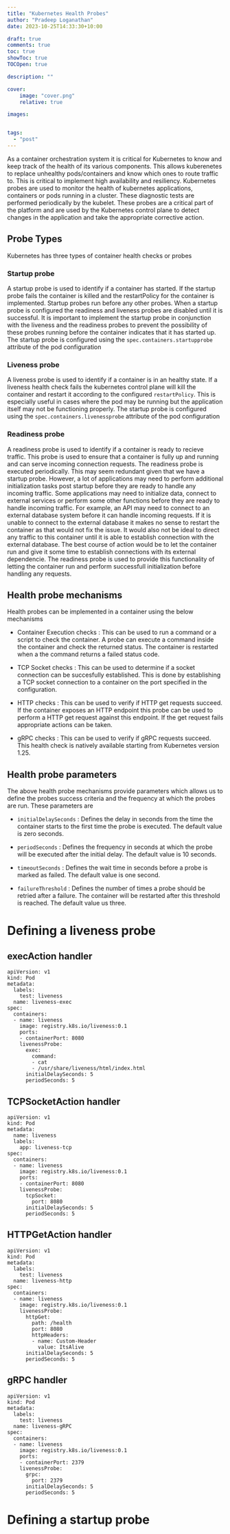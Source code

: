 ```yaml
---
title: "Kubernetes Health Probes"
author: "Pradeep Loganathan"
date: 2023-10-25T14:33:30+10:00

draft: true
comments: true
toc: true
showToc: true
TOCOpen: true

description: ""

cover:
    image: "cover.png"
    relative: true

images:


tags:
  - "post"
---
```


As a container orchestration system it is critical for Kubernetes to know and keep track of the health of its various components. This allows kuberenetes to replace unhealthy pods/containers and know which ones to route traffic to. This is critical to implement high availability and resiliency. Kubernetes probes are used to monitor the health of kubernetes applications, containers or pods running in a cluster. These diagnostic tests are performed periodically by the kubelet. These probes are a critical part of the platform and are used by the Kubernetes control plane to detect changes in the application and take the appropriate corrective action. 

## Probe Types

Kubernetes has three types of container health checks or probes

### Startup probe

A startup probe is used to identify if a container has started. If the startup probe fails the container is killed and the restartPolicy for the container is implemented. Startup probes run before any other probes. When a startup probe is configured the readiness and liveness probes are disabled until it is successful.  It is important to implement the startup probe in conjunction with the liveness and the readiness probes to prevent the possibility of these probes running before the container indicates that it has started up. The startup probe is configured using the ```spec.containers.startupprobe``` attribute of the pod configuration

### Liveness probe

A liveness probe is used to identify if a container is in an healthy state. If a liveness health check fails the kubernetes control plane will kill the container and restart it according to the configured ```restartPolicy```.  This is especially useful in cases where the pod may be running but the application itself may not be functioning properly. The startup probe is configured using the ```spec.containers.livenessprobe``` attribute of the pod configuration

### Readiness probe

A readiness probe is used to identify if a container is ready to recieve traffic. This probe is used to ensure that a container is fully up and running and can serve incoming connection requests. The readiness probe is executed periodically. This may seem redundant given that we have a startup probe. However, a lot of applications may need to perform additional initialization tasks post startup before they are ready to handle any incoming traffic. Some applications may need to initialize data, connect to external services or perform some other functions before they are ready to handle incoming traffic. For example, an API may need to connect to an external database system before it can handle incoming requests. If it is unable to connect to the external database it makes no sense to restart the container as that would not fix the issue. It would also not be ideal to direct any traffic to this container until it is able to establish connection with the external database. The best course of action would be to let the container run and give it some time to establish connections with its external dependencie. The readiness probe is used to provide this functionality of letting the container run and perform successfull initialization before handling any requests.

## Health probe mechanisms

Health probes can be implemented in a container using the below mechanisms 

- Container Execution checks : This can be used to run a command or a script to check the container.  A probe can execute a command inside the container and check the returned status. The container is restarted when a the command returns a failed status code. 

- TCP Socket checks : This can be used to determine if a socket connection can be succesfully established. This is done by establishing a TCP socket connection to a container on the port specified in the configuration. 

- HTTP checks : This can be used to verify if HTTP get requests succeed. If the container exposes an HTTP endpoint this probe can be used to perform a HTTP get request against this endpoint. If the get request fails appropriate actions can be taken.

- gRPC checks : This can be used to verify if gRPC requests succeed. This health check is natively available starting from Kubernetes version 1.25.


## Health probe parameters

The above health probe mechanisms provide parameters which allows us to define the probes success criteria and the frequency at which the probes are run. These parameters are

- ```initialDelaySeconds``` : Defines the delay in seconds from the time the container starts to the first time the probe is executed. The default value is zero seconds.

- ```periodSeconds``` : Defines the frequency in seconds at which the probe will be executed after the initial delay. The default value is 10 seconds.

- ```timeoutSeconds``` : Defines the wait time in seconds before a probe is marked as failed. The default value is one second.

- ```failureThreshold``` : Defines the number of times a probe should be retried after a failure. The container will be restarted after this threshold is reached. The default value us three.

# Defining a liveness probe

## execAction handler

```apiVersion: v1
apiVersion: v1
kind: Pod
metadata:
  labels:
    test: liveness
  name: liveness-exec
spec:
  containers:
  - name: liveness
    image: registry.k8s.io/liveness:0.1
    ports:
    - containerPort: 8080
    livenessProbe:
      exec:
        command:
        - cat
        - /usr/share/liveness/html/index.html
      initialDelaySeconds: 5
      periodSeconds: 5
```

##  TCPSocketAction handler

```
apiVersion: v1
kind: Pod
metadata:
  name: liveness
  labels:
    app: liveness-tcp
spec:
  containers:
  - name: liveness
    image: registry.k8s.io/liveness:0.1
    ports:
    - containerPort: 8080
    livenessProbe:
      tcpSocket:
        port: 8080
      initialDelaySeconds: 5
      periodSeconds: 5
```

## HTTPGetAction handler

```
apiVersion: v1
kind: Pod
metadata:
  labels:
    test: liveness
  name: liveness-http
spec:
  containers:
  - name: liveness
    image: registry.k8s.io/liveness:0.1
    livenessProbe:
      httpGet:
        path: /health
        port: 8080
        httpHeaders:
        - name: Custom-Header
          value: ItsAlive
      initialDelaySeconds: 5
      periodSeconds: 5
```

## gRPC handler

```
apiVersion: v1
kind: Pod
metadata:
  labels:
    test: liveness
  name: liveness-gRPC
spec:
  containers:
  - name: liveness
    image: registry.k8s.io/liveness:0.1
    ports:
    - containerPort: 2379
    livenessProbe:
      grpc:
        port: 2379
      initialDelaySeconds: 5
      periodSeconds: 5
```

# Defining a startup probe

#